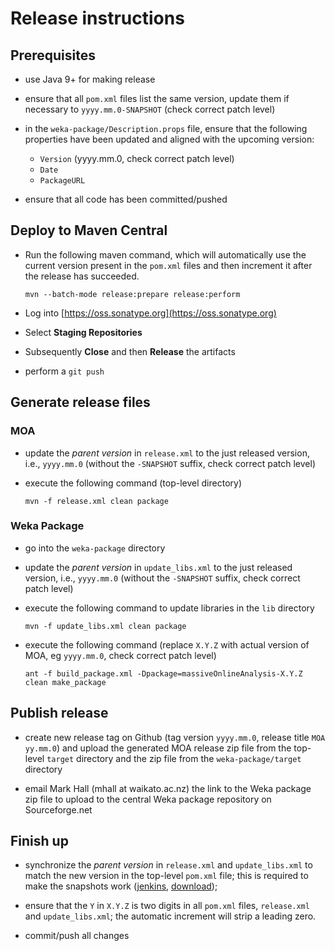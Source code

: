# Release instructions

## Prerequisites

* use Java 9+ for making release

* ensure that all `pom.xml` files list the same version, update them if 
  necessary to `yyyy.mm.0-SNAPSHOT` (check correct patch level)
  
* in the `weka-package/Description.props` file, ensure that the following
  properties have been updated and aligned with the upcoming version:
  
    * `Version` (yyyy.mm.0, check correct patch level)
    * `Date`
    * `PackageURL`

* ensure that all code has been committed/pushed


## Deploy to Maven Central

* Run the following maven command, which will automatically use the current
  version present in the `pom.xml` files and then increment it after the 
  release has succeeded. 

    ```
    mvn --batch-mode release:prepare release:perform
    ```

* Log into [https://oss.sonatype.org](https://oss.sonatype.org)

* Select **Staging Repositories**

* Subsequently **Close** and then **Release** the artifacts

* perform a `git push`


## Generate release files

### MOA

* update the *parent version* in `release.xml` to the just released version,
  i.e., `yyyy.mm.0` (without the `-SNAPSHOT` suffix, check correct patch level)

* execute the following command (top-level directory)

    ```
    mvn -f release.xml clean package
    ```
    
### Weka Package    
    
* go into the `weka-package` directory 

* update the *parent version* in `update_libs.xml` to the just released version,
  i.e., `yyyy.mm.0` (without the `-SNAPSHOT` suffix, check correct patch level)

* execute the following command to update libraries in the `lib` directory

   ```
   mvn -f update_libs.xml clean package
   ```

* execute the following command (replace `X.Y.Z` with actual version of MOA, 
  eg `yyyy.mm.0`, check correct patch level)

    ```
    ant -f build_package.xml -Dpackage=massiveOnlineAnalysis-X.Y.Z clean make_package
    ```

## Publish release
    
* create new release tag on Github (tag version `yyyy.mm.0`, release title `MOA yy.mm.0`) 
  and upload the generated MOA release zip file from the top-level `target` directory 
  and the zip file from the `weka-package/target` directory
  
* email Mark Hall (mhall at waikato.ac.nz) the link to the Weka package zip
  file to upload to the central Weka package repository on Sourceforge.net

## Finish up

* synchronize the *parent version* in `release.xml` and `update_libs.xml` to 
  match the new version in the top-level `pom.xml` file; this is required to 
  make the snapshots work ([jenkins](https://adams.cms.waikato.ac.nz/jenkins/job/MOA/), 
  [download](https://adams.cms.waikato.ac.nz/snapshots/moa/));
 
* ensure that the `Y` in `X.Y.Z` is two digits in all `pom.xml` files, `release.xml` 
  and `update_libs.xml`; the automatic increment will strip a leading zero.
  
* commit/push all changes
